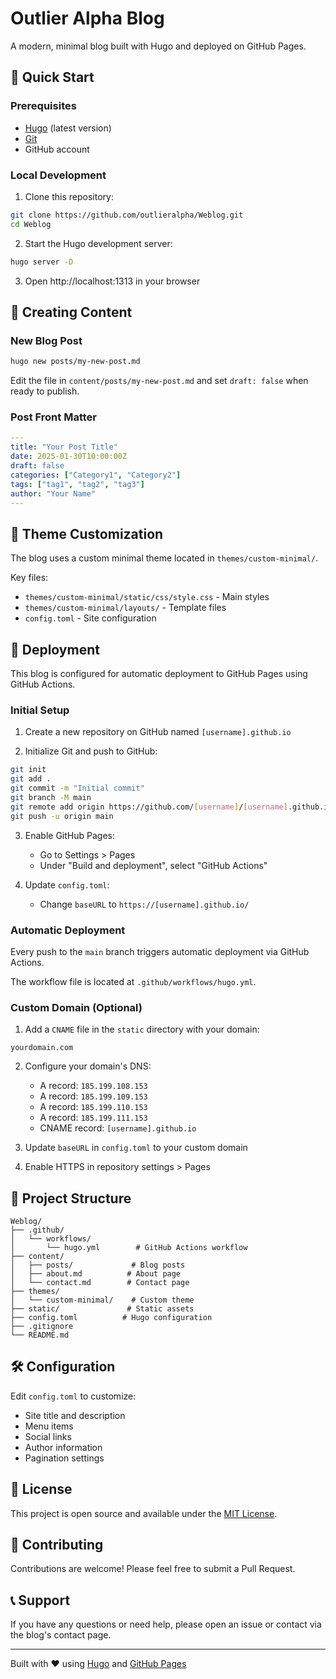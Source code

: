 # Outlier Alpha Blog

A modern, minimal blog built with Hugo and deployed on GitHub Pages.

## 🚀 Quick Start

### Prerequisites

- [Hugo](https://gohugo.io/installation/) (latest version)
- [Git](https://git-scm.com/)
- GitHub account

### Local Development

1. Clone this repository:
```bash
git clone https://github.com/outlieralpha/Weblog.git
cd Weblog
```

2. Start the Hugo development server:
```bash
hugo server -D
```

3. Open http://localhost:1313 in your browser

## 📝 Creating Content

### New Blog Post

```bash
hugo new posts/my-new-post.md
```

Edit the file in `content/posts/my-new-post.md` and set `draft: false` when ready to publish.

### Post Front Matter

```yaml
---
title: "Your Post Title"
date: 2025-01-30T10:00:00Z
draft: false
categories: ["Category1", "Category2"]
tags: ["tag1", "tag2", "tag3"]
author: "Your Name"
---
```

## 🎨 Theme Customization

The blog uses a custom minimal theme located in `themes/custom-minimal/`. 

Key files:
- `themes/custom-minimal/static/css/style.css` - Main styles
- `themes/custom-minimal/layouts/` - Template files
- `config.toml` - Site configuration

## 🚢 Deployment

This blog is configured for automatic deployment to GitHub Pages using GitHub Actions.

### Initial Setup

1. Create a new repository on GitHub named `[username].github.io`

2. Initialize Git and push to GitHub:
```bash
git init
git add .
git commit -m "Initial commit"
git branch -M main
git remote add origin https://github.com/[username]/[username].github.io.git
git push -u origin main
```

3. Enable GitHub Pages:
   - Go to Settings > Pages
   - Under "Build and deployment", select "GitHub Actions"

4. Update `config.toml`:
   - Change `baseURL` to `https://[username].github.io/`

### Automatic Deployment

Every push to the `main` branch triggers automatic deployment via GitHub Actions.

The workflow file is located at `.github/workflows/hugo.yml`.

### Custom Domain (Optional)

1. Add a `CNAME` file in the `static` directory with your domain:
```
yourdomain.com
```

2. Configure your domain's DNS:
   - A record: `185.199.108.153`
   - A record: `185.199.109.153`
   - A record: `185.199.110.153`
   - A record: `185.199.111.153`
   - CNAME record: `[username].github.io`

3. Update `baseURL` in `config.toml` to your custom domain

4. Enable HTTPS in repository settings > Pages

## 📁 Project Structure

```
Weblog/
├── .github/
│   └── workflows/
│       └── hugo.yml        # GitHub Actions workflow
├── content/
│   ├── posts/             # Blog posts
│   ├── about.md          # About page
│   └── contact.md        # Contact page
├── themes/
│   └── custom-minimal/    # Custom theme
├── static/               # Static assets
├── config.toml          # Hugo configuration
├── .gitignore
└── README.md
```

## 🛠️ Configuration

Edit `config.toml` to customize:
- Site title and description
- Menu items
- Social links
- Author information
- Pagination settings

## 📄 License

This project is open source and available under the [MIT License](LICENSE).

## 🤝 Contributing

Contributions are welcome! Please feel free to submit a Pull Request.

## 📞 Support

If you have any questions or need help, please open an issue or contact via the blog's contact page.

---

Built with ❤️ using [Hugo](https://gohugo.io/) and [GitHub Pages](https://pages.github.com/)
